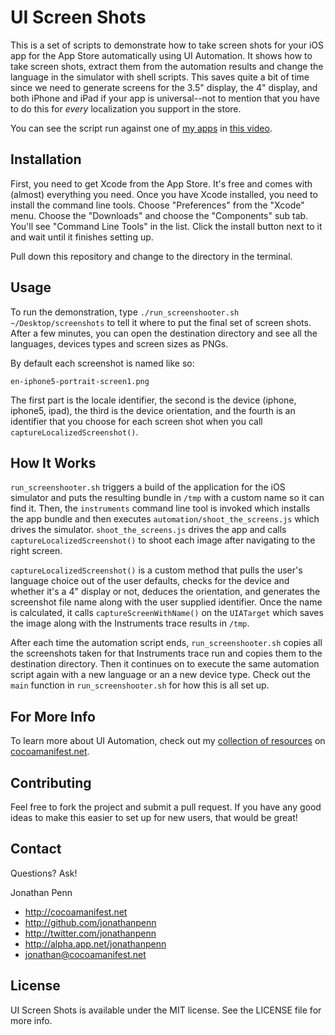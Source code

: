 UI Screen Shots
===============

This is a set of scripts to demonstrate how to take screen shots for your iOS app for the App Store automatically using UI Automation. It shows how to take screen shots, extract them from the automation results and change the language in the simulator with shell scripts. This saves quite a bit of time since we need to generate screens for the 3.5" display, the 4" display, and both iPhone and iPad if your app is universal--not to mention that you have to do this for *every* localization you support in the store.

You can see the script run against one of [my apps](http://readmoreapp.com) in [this video][readmorevid].

  [readmorevid]: http://nl1551.s3.amazonaws.com/cocoamanifest.net/2012/readmore-screenshots.mov

## Installation

First, you need to get Xcode from the App Store. It's free and comes with (almost) everything you need. Once you have Xcode installed, you need to install the command line tools. Choose "Preferences" from the "Xcode" menu. Choose the "Downloads" and choose the "Components" sub tab. You'll see "Command Line Tools" in the list. Click the install button next to it and wait until it finishes setting up.

Pull down this repository and change to the directory in the terminal.

## Usage

To run the demonstration, type `./run_screenshooter.sh ~/Desktop/screenshots` to tell it where to put the final set of screen shots. After a few minutes, you can open the destination directory and see all the languages, devices types and screen sizes as PNGs.

By default each screenshot is named like so:

    en-iphone5-portrait-screen1.png

The first part is the locale identifier, the second is the device (iphone, iphone5, ipad), the third is the device orientation, and the fourth is an identifier that you choose for each screen shot when you call `captureLocalizedScreenshot()`.

## How It Works

`run_screenshooter.sh` triggers a build of the application for the iOS simulator and puts the resulting bundle in `/tmp` with a custom name so it can find it. Then, the `instruments` command line tool is invoked which installs the app bundle and then executes `automation/shoot_the_screens.js` which drives the simulator. `shoot_the_screens.js` drives the app and calls `captureLocalizedScreenshot()` to shoot each image after navigating to the right screen.

`captureLocalizedScreenshot()` is a custom method that pulls the user's language choice out of the user defaults, checks for the device and whether it's a 4" display or not, deduces the orientation, and generates the screenshot file name along with the user supplied identifier. Once the name is calculated, it calls `captureScreenWithName()` on the `UIATarget` which saves the image along with the Instruments trace results in `/tmp`.

After each time the automation script ends, `run_screenshooter.sh` copies all the screenshots taken for that Instruments trace run and copies them to the destination directory. Then it continues on to execute the same automation script again with a new language or an a new device type. Check out the `main` function in `run_screenshooter.sh` for how this is all set up.

## For More Info

To learn more about UI Automation, check out my [collection of resources][automation] on [cocoamanifest.net](http://cocoamanifest.net).

  [automation]: http://cocoamanifest.net/features/#ui_automation

## Contributing

Feel free to fork the project and submit a pull request. If you have any good ideas to make this easier to set up for new users, that would be great!

## Contact

Questions? Ask!

Jonathan Penn

- http://cocoamanifest.net
- http://github.com/jonathanpenn
- http://twitter.com/jonathanpenn
- http://alpha.app.net/jonathanpenn
- jonathan@cocoamanifest.net

## License

UI Screen Shots is available under the MIT license. See the LICENSE file for more info.
